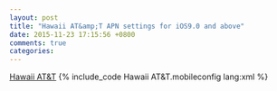 ```yaml
---
layout: post
title: "Hawaii AT&amp;T APN settings for iOS9.0 and above"
date: 2015-11-23 17:15:56 +0800
comments: true
categories: 
---
```


<a href='/downloads/code/AT%26T.mobileconfig'>Hawaii AT&T</a>
{% include_code Hawaii AT&T.mobileconfig lang:xml %}